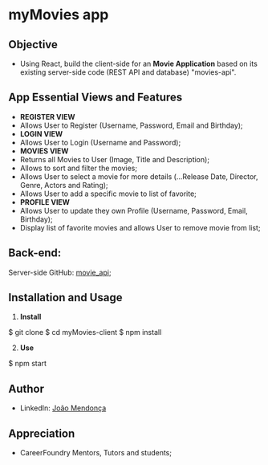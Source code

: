 # myMovies app

## Objective

- Using React, build the client-side for an **Movie Application** based on its existing
  server-side code (REST API and database) "movies-api".

## App Essential Views and Features

- **REGISTER VIEW**
- Allows User to Register (Username, Password, Email and Birthday);
- **LOGIN VIEW**
- Allows User to Login (Username and Password);
- **MOVIES VIEW**
- Returns all Movies to User (Image, Title and Description);
- Allows to sort and filter the movies;
- Allows User to select a movie for more details (...Release Date, Director, Genre, Actors and Rating);
- Allows User to add a specific movie to list of favorite;
- **PROFILE VIEW**
- Allows User to update they own Profile (Username, Password, Email, Birthday);
- Display list of favorite movies and allows User to remove movie from list;

## Back-end:

Server-side GitHub: [movie_api](https://github.com/JonsMendi/movie_api);

## Installation and Usage

1. **Install**

$ git clone
$ cd myMovies-client
$ npm install

2. **Use**

$ npm start

## Author

- LinkedIn: [João Mendonça](https://linkedin.com/in/joão-borges-mendonça-0288a26b)

## Appreciation

- CareerFoundry Mentors, Tutors and students;
